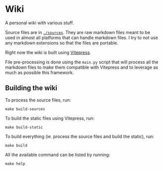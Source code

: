 # Wiki

A personal wiki with various stuff.

Source files are in [`./sources`](./sources/). They are raw markdown files meant to be used in almost all platforms that can handle markdown files. I try to not use any markdown extensions so that the files are portable.

Right now the wiki is built using [Vitepress](https://vitepress.dev).

File pre-processing is done using the `main.py` script that will process all the markdown files to make them compatible with Vitepress and to leverage as much as possible this framework.

## Building the wiki

To process the source files, run:

```shell
make build-sources
```

To build the static files using Vitepress, run:

```shell
make build-static
```

To build everything (ie. process the source files and build the static), run:

```shell
make build
```

All the available command can be listed by running:

```shell
make help
```
